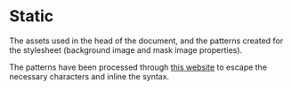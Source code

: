 # Static

The assets used in the head of the document, and the patterns created for the stylesheet (background image and mask image properties).

The patterns have been processed through [this website](http://yoksel.github.io/url-encoder/) to escape the necessary characters and inline the syntax.
